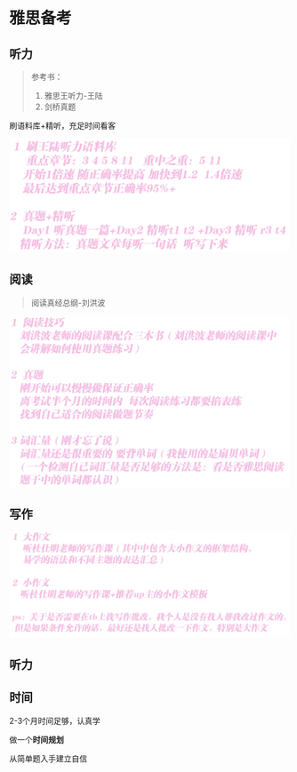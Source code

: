# 雅思备考

## 听力

> 参考书：
>
> 1. 雅思王听力-王陆
> 2. 剑桥真题 

刷语料库+精听，充足时间看客

<img src="雅思备考image/image-20250112200400711.png" alt="image-20250112200400711" style="zoom:50%;" /> 

## 阅读

> 阅读真经总纲-刘洪波

 <img src="雅思备考image/image-20250112200611774.png" alt="image-20250112200611774" style="zoom:50%;" />

## 写作

<img src="雅思备考image/image-20250112201038451.png" alt="image-20250112201038451" style="zoom:50%;" /> 

## 听力



## 时间

2-3个月时间足够，认真学

做一个**时间规划**

从简单题入手建立自信